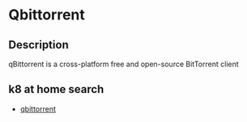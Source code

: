 # Qbittorrent

## Description

qBittorrent is a cross-platform free and open-source BitTorrent client

## k8 at home search

- [qbittorrent](https://nanne.dev/k8s-at-home-search/#/qbittorrent)
